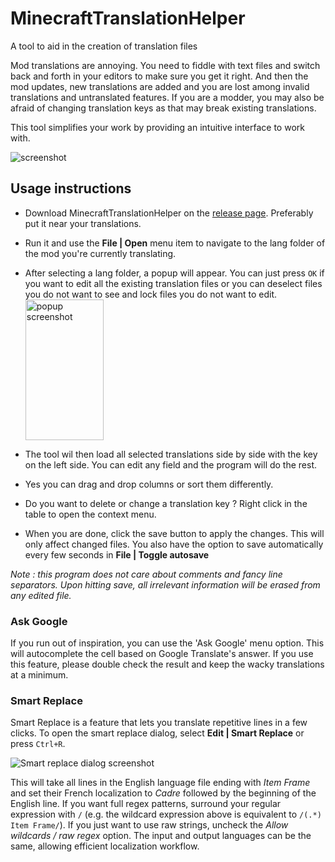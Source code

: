 # MinecraftTranslationHelper
A tool to aid in the creation of translation files

Mod translations are annoying. You need to fiddle with text files and switch back and forth in your editors to make sure you get it right.
And then the mod updates, new translations are added and you are lost among invalid translations and untranslated features.
If you are a modder, you may also be afraid of changing translation keys as that may break existing translations.

This tool simplifies your work by providing an intuitive interface to work with.

![screenshot](https://image.prntscr.com/image/2PnZaOKYRrWxAJmT_Z0WBA.png)

## Usage instructions
* Download MinecraftTranslationHelper on the [release page](https://github.com/Pyrofab/MinecraftTranslationHelper/releases). Preferably put it near your translations.

* Run it and use the **File | Open** menu item to navigate to the lang folder of the mod you're currently translating.

* After selecting a lang folder, a popup will appear. You can just press `OK` if you want to edit all the existing translation files or you can deselect files you do not want to see and lock files you do not want to edit.  
  <img src="https://image.prntscr.com/image/brgM0B2yTbGHRqI2m2RMmw.png" alt="popup screenshot" height="225" width="125"/>

* The tool wil then load all selected translations side by side with the key on the left side. You can edit any field and the program will do the rest.

* Yes you can drag and drop columns or sort them differently.

* Do you want to delete or change a translation key ? Right click in the table to open the context menu.

* When you are done, click the save button to apply the changes. This will only affect changed files.
  You also have the option to save automatically every few seconds in **File | Toggle autosave**

*Note : this program does not care about comments and fancy line separators. 
Upon hitting save, all irrelevant information will be erased from any edited file.*

### Ask Google
If you run out of inspiration, you can use the 'Ask Google' menu option. 
This will autocomplete the cell based on Google Translate's answer. 
If you use this feature, please double check the result and keep the wacky translations at a minimum.

### Smart Replace
Smart Replace is a feature that lets you translate repetitive lines in a few clicks. 
To open the smart replace dialog, select **Edit | Smart Replace** or press `Ctrl+R`.

![Smart replace dialog screenshot](https://image.prntscr.com/image/bohQv8RyR2mXtB385DC4qw.png)

This will take all lines in the English language file ending with *Item Frame*  and set their French localization to *Cadre* followed by the beginning of the English line. If you want full regex patterns, surround your regular expression with `/` (e.g. the wildcard expression above is equivalent to `/(.*) Item Frame/`). If you just want to use raw strings, uncheck the *Allow wildcards / raw regex* option. The input and output languages can be the same, allowing efficient localization workflow.